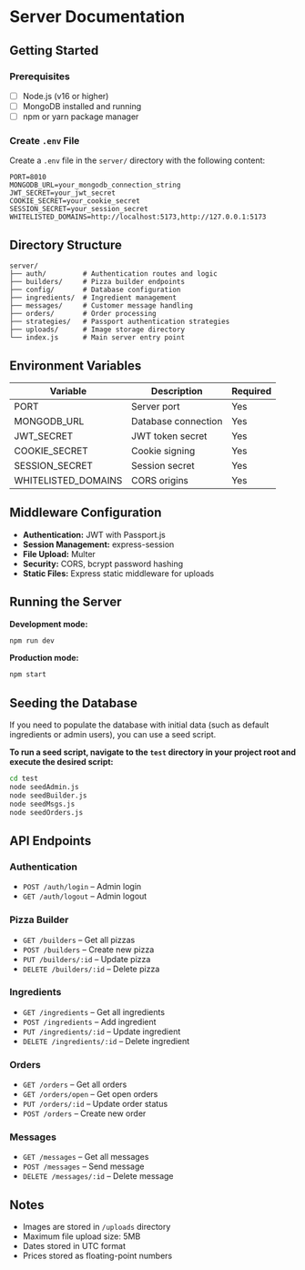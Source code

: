 # Server Documentation

## Getting Started

### Prerequisites

- [ ] Node.js (v16 or higher)
- [ ] MongoDB installed and running
- [ ] npm or yarn package manager

### Create `.env` File

Create a `.env` file in the `server/` directory with the following content:

```env
PORT=8010
MONGODB_URL=your_mongodb_connection_string
JWT_SECRET=your_jwt_secret
COOKIE_SECRET=your_cookie_secret
SESSION_SECRET=your_session_secret
WHITELISTED_DOMAINS=http://localhost:5173,http://127.0.0.1:5173
```

## Directory Structure

```plaintext
server/
├── auth/         # Authentication routes and logic
├── builders/     # Pizza builder endpoints
├── config/       # Database configuration
├── ingredients/  # Ingredient management
├── messages/     # Customer message handling
├── orders/       # Order processing
├── strategies/   # Passport authentication strategies
├── uploads/      # Image storage directory
└── index.js      # Main server entry point
```

## Environment Variables

| Variable            | Description         | Required |
| ------------------- | ------------------- | -------- |
| PORT                | Server port         | Yes      |
| MONGODB_URL         | Database connection | Yes      |
| JWT_SECRET          | JWT token secret    | Yes      |
| COOKIE_SECRET       | Cookie signing      | Yes      |
| SESSION_SECRET      | Session secret      | Yes      |
| WHITELISTED_DOMAINS | CORS origins        | Yes      |

## Middleware Configuration

- **Authentication:** JWT with Passport.js
- **Session Management:** express-session
- **File Upload:** Multer
- **Security:** CORS, bcrypt password hashing
- **Static Files:** Express static middleware for uploads

## Running the Server

**Development mode:**

```bash
npm run dev
```

**Production mode:**

```bash
npm start
```

## Seeding the Database

If you need to populate the database with initial data (such as default ingredients or admin users), you can use a seed script.

**To run a seed script, navigate to the `test` directory in your project root and execute the desired script:**

```bash
cd test
node seedAdmin.js
node seedBuilder.js
node seedMsgs.js
node seedOrders.js
```

## API Endpoints

### Authentication
- `POST /auth/login` – Admin login
- `GET /auth/logout` – Admin logout

### Pizza Builder
- `GET /builders` – Get all pizzas
- `POST /builders` – Create new pizza
- `PUT /builders/:id` – Update pizza
- `DELETE /builders/:id` – Delete pizza

### Ingredients
- `GET /ingredients` – Get all ingredients
- `POST /ingredients` – Add ingredient
- `PUT /ingredients/:id` – Update ingredient
- `DELETE /ingredients/:id` – Delete ingredient

### Orders
- `GET /orders` – Get all orders
- `GET /orders/open` – Get open orders
- `PUT /orders/:id` – Update order status
- `POST /orders` – Create new order

### Messages
- `GET /messages` – Get all messages
- `POST /messages` – Send message
- `DELETE /messages/:id` – Delete message

## Notes

- Images are stored in `/uploads` directory
- Maximum file upload size: 5MB
- Dates stored in UTC format
- Prices stored as floating-point numbers